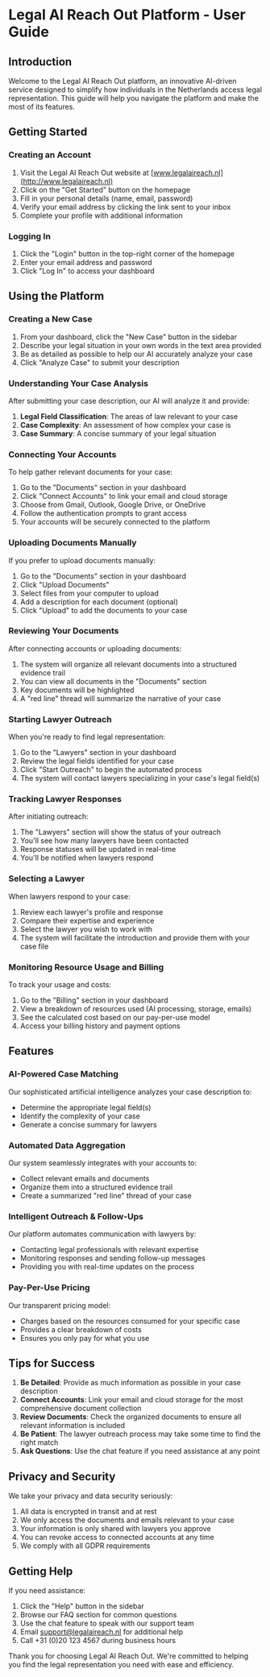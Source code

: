 # Legal AI Reach Out Platform - User Guide

## Introduction

Welcome to the Legal AI Reach Out platform, an innovative AI-driven service designed to simplify how individuals in the Netherlands access legal representation. This guide will help you navigate the platform and make the most of its features.

## Getting Started

### Creating an Account

1. Visit the Legal AI Reach Out website at [www.legalaireach.nl](http://www.legalaireach.nl)
2. Click on the "Get Started" button on the homepage
3. Fill in your personal details (name, email, password)
4. Verify your email address by clicking the link sent to your inbox
5. Complete your profile with additional information

### Logging In

1. Click the "Login" button in the top-right corner of the homepage
2. Enter your email address and password
3. Click "Log In" to access your dashboard

## Using the Platform

### Creating a New Case

1. From your dashboard, click the "New Case" button in the sidebar
2. Describe your legal situation in your own words in the text area provided
3. Be as detailed as possible to help our AI accurately analyze your case
4. Click "Analyze Case" to submit your description

### Understanding Your Case Analysis

After submitting your case description, our AI will analyze it and provide:

1. **Legal Field Classification**: The areas of law relevant to your case
2. **Case Complexity**: An assessment of how complex your case is
3. **Case Summary**: A concise summary of your legal situation

### Connecting Your Accounts

To help gather relevant documents for your case:

1. Go to the "Documents" section in your dashboard
2. Click "Connect Accounts" to link your email and cloud storage
3. Choose from Gmail, Outlook, Google Drive, or OneDrive
4. Follow the authentication prompts to grant access
5. Your accounts will be securely connected to the platform

### Uploading Documents Manually

If you prefer to upload documents manually:

1. Go to the "Documents" section in your dashboard
2. Click "Upload Documents"
3. Select files from your computer to upload
4. Add a description for each document (optional)
5. Click "Upload" to add the documents to your case

### Reviewing Your Documents

After connecting accounts or uploading documents:

1. The system will organize all relevant documents into a structured evidence trail
2. You can view all documents in the "Documents" section
3. Key documents will be highlighted
4. A "red line" thread will summarize the narrative of your case

### Starting Lawyer Outreach

When you're ready to find legal representation:

1. Go to the "Lawyers" section in your dashboard
2. Review the legal fields identified for your case
3. Click "Start Outreach" to begin the automated process
4. The system will contact lawyers specializing in your case's legal field(s)

### Tracking Lawyer Responses

After initiating outreach:

1. The "Lawyers" section will show the status of your outreach
2. You'll see how many lawyers have been contacted
3. Response statuses will be updated in real-time
4. You'll be notified when lawyers respond

### Selecting a Lawyer

When lawyers respond to your case:

1. Review each lawyer's profile and response
2. Compare their expertise and experience
3. Select the lawyer you wish to work with
4. The system will facilitate the introduction and provide them with your case file

### Monitoring Resource Usage and Billing

To track your usage and costs:

1. Go to the "Billing" section in your dashboard
2. View a breakdown of resources used (AI processing, storage, emails)
3. See the calculated cost based on our pay-per-use model
4. Access your billing history and payment options

## Features

### AI-Powered Case Matching

Our sophisticated artificial intelligence analyzes your case description to:
- Determine the appropriate legal field(s)
- Identify the complexity of your case
- Generate a concise summary for lawyers

### Automated Data Aggregation

Our system seamlessly integrates with your accounts to:
- Collect relevant emails and documents
- Organize them into a structured evidence trail
- Create a summarized "red line" thread of your case

### Intelligent Outreach & Follow-Ups

Our platform automates communication with lawyers by:
- Contacting legal professionals with relevant expertise
- Monitoring responses and sending follow-up messages
- Providing you with real-time updates on the process

### Pay-Per-Use Pricing

Our transparent pricing model:
- Charges based on the resources consumed for your specific case
- Provides a clear breakdown of costs
- Ensures you only pay for what you use

## Tips for Success

1. **Be Detailed**: Provide as much information as possible in your case description
2. **Connect Accounts**: Link your email and cloud storage for the most comprehensive document collection
3. **Review Documents**: Check the organized documents to ensure all relevant information is included
4. **Be Patient**: The lawyer outreach process may take some time to find the right match
5. **Ask Questions**: Use the chat feature if you need assistance at any point

## Privacy and Security

We take your privacy and data security seriously:

1. All data is encrypted in transit and at rest
2. We only access the documents and emails relevant to your case
3. Your information is only shared with lawyers you approve
4. You can revoke access to connected accounts at any time
5. We comply with all GDPR requirements

## Getting Help

If you need assistance:

1. Click the "Help" button in the sidebar
2. Browse our FAQ section for common questions
3. Use the chat feature to speak with our support team
4. Email support@legalaireach.nl for additional help
5. Call +31 (0)20 123 4567 during business hours

Thank you for choosing Legal AI Reach Out. We're committed to helping you find the legal representation you need with ease and efficiency.
